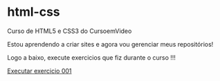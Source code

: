 # html-css
 Curso de HTML5 e CSS3 do CursoemVideo

Estou aprendendo a criar sites e agora vou gerenciar meus repositórios!

Logo a baixo, execute exercicios que fiz durante o curso !!!

<a href="https://github.com/CH-025/html-css/blob/main/exercicios/ex001/index.html">Executar exercicio 001</a> 